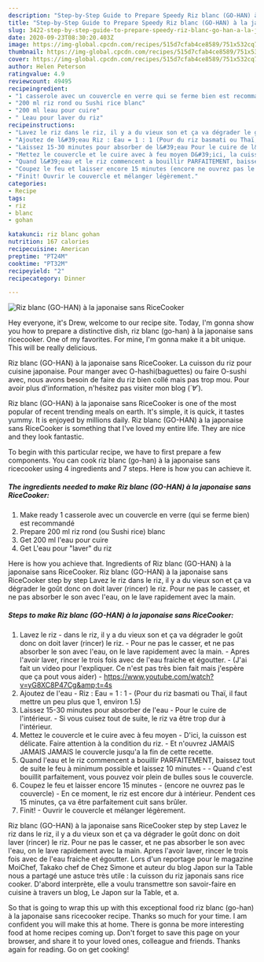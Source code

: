 ```yaml
---
description: "Step-by-Step Guide to Prepare Speedy Riz blanc (GO-HAN) à la japonaise sans RiceCooker"
title: "Step-by-Step Guide to Prepare Speedy Riz blanc (GO-HAN) à la japonaise sans RiceCooker"
slug: 3422-step-by-step-guide-to-prepare-speedy-riz-blanc-go-han-a-la-japonaise-sans-ricecooker
date: 2020-09-23T08:30:20.403Z
image: https://img-global.cpcdn.com/recipes/515d7cfab4ce8589/751x532cq70/riz-blanc-go-han-a-la-japonaise-sans-ricecooker-photo-principale-de-la-recette.jpg
thumbnail: https://img-global.cpcdn.com/recipes/515d7cfab4ce8589/751x532cq70/riz-blanc-go-han-a-la-japonaise-sans-ricecooker-photo-principale-de-la-recette.jpg
cover: https://img-global.cpcdn.com/recipes/515d7cfab4ce8589/751x532cq70/riz-blanc-go-han-a-la-japonaise-sans-ricecooker-photo-principale-de-la-recette.jpg
author: Helen Peterson
ratingvalue: 4.9
reviewcount: 49495
recipeingredient:
- "1 casserole avec un couvercle en verre qui se ferme bien est recommand"
- "200 ml riz rond ou Sushi rice blanc"
- "200 ml leau pour cuire"
- " Leau pour laver du riz"
recipeinstructions:
- "Lavez le riz dans le riz, il y a du vieux son et ça va dégrader le goût donc on doit laver (rincer) le riz. Pour ne pas le casser, et ne pas absorber le son avec l&#39;eau, on le lave rapidement avec la main.  Apres l&#39;avoir laver, rincer le trois fois avec de l&#39;eau fraiche et égoutter. (J&#39;ai fait un video pour l&#39;expliquer. Ce n&#39;est pas très bien fait mais j&#39;espère que ça pout vous aider) https://www.youtube.com/watch?v=yG8XC8P47Cg&amp;t=4s"
- "Ajoutez de l&#39;eau Riz : Eau = 1 : 1 (Pour du riz basmati ou Thaï, il faut mettre un peu plus que 1, environ 1.5)"
- "Laissez 15-30 minutes pour absorber de l&#39;eau Pour le cuire de l&#39;intérieur. Si vous cuisez tout de suite, le riz va être trop dur à l&#39;intérieur."
- "Mettez le couvercle et le cuire avec à feu moyen D&#39;ici, la cuisson est délicate. Faire attention à la condition du riz. Et n&#39;ouvrez JAMAIS JAMAIS JAMAIS le couvercle jusqu&#39;a la fin de cette recette."
- "Quand l&#39;eau et le riz commencent a bouillir PARFAITEMENT, baissez tout de suite le feu à minimum possible et laissez 10 minutes  Quand c&#39;est bouillit parfaitement, vous pouvez voir plein de bulles sous le couvercle."
- "Coupez le feu et laisser encore 15 minutes (encore ne ouvrez pas le couvercle) En ce moment, le riz est encore dur à intérieur. Pendent ces 15 minutes, ça va être parfaitement cuit sans brûler."
- "Finit! Ouvrir le couvercle et mélanger légèrement."
categories:
- Recipe
tags:
- riz
- blanc
- gohan

katakunci: riz blanc gohan 
nutrition: 167 calories
recipecuisine: American
preptime: "PT24M"
cooktime: "PT32M"
recipeyield: "2"
recipecategory: Dinner

---
```



![Riz blanc (GO-HAN) à la japonaise sans RiceCooker](https://img-global.cpcdn.com/recipes/515d7cfab4ce8589/751x532cq70/riz-blanc-go-han-a-la-japonaise-sans-ricecooker-photo-principale-de-la-recette.jpg)

Hey everyone, it's Drew, welcome to our recipe site. Today, I'm gonna show you how to prepare a distinctive dish, riz blanc (go-han) à la japonaise sans ricecooker. One of my favorites. For mine, I'm gonna make it a bit unique. This will be really delicious.

Riz blanc (GO-HAN) à la japonaise sans RiceCooker. La cuisson du riz pour cuisine japonaise. Pour manger avec O-hashi(baguettes) ou faire O-sushi avec, nous avons besoin de faire du riz bien collé mais pas trop mou. Pour avoir plus d&#39;information, n&#39;hésitez pas visiter mon blog (*´∀`*).

Riz blanc (GO-HAN) à la japonaise sans RiceCooker is one of the most popular of recent trending meals on earth. It's simple, it is quick, it tastes yummy. It is enjoyed by millions daily. Riz blanc (GO-HAN) à la japonaise sans RiceCooker is something that I've loved my entire life. They are nice and they look fantastic.


To begin with this particular recipe, we have to first prepare a few components. You can cook riz blanc (go-han) à la japonaise sans ricecooker using 4 ingredients and 7 steps. Here is how you can achieve it.

<!--inarticleads1-->

##### The ingredients needed to make Riz blanc (GO-HAN) à la japonaise sans RiceCooker:

1. Make ready 1 casserole avec un couvercle en verre (qui se ferme bien) est recommandé
1. Prepare 200 ml riz rond (ou Sushi rice) blanc
1. Get 200 ml l&#39;eau pour cuire
1. Get  L&#39;eau pour &#34;laver&#34; du riz


Here is how you achieve that. Ingredients of Riz blanc (GO-HAN) à la japonaise sans RiceCooker. Riz blanc (GO-HAN) à la japonaise sans RiceCooker step by step Lavez le riz dans le riz, il y a du vieux son et ça va dégrader le goût donc on doit laver (rincer) le riz. Pour ne pas le casser, et ne pas absorber le son avec l&#39;eau, on le lave rapidement avec la main. 

<!--inarticleads2-->

##### Steps to make Riz blanc (GO-HAN) à la japonaise sans RiceCooker:

1. Lavez le riz - dans le riz, il y a du vieux son et ça va dégrader le goût donc on doit laver (rincer) le riz. - Pour ne pas le casser, et ne pas absorber le son avec l&#39;eau, on le lave rapidement avec la main.  - Apres l&#39;avoir laver, rincer le trois fois avec de l&#39;eau fraiche et égoutter. - (J&#39;ai fait un video pour l&#39;expliquer. Ce n&#39;est pas très bien fait mais j&#39;espère que ça pout vous aider) - https://www.youtube.com/watch?v=yG8XC8P47Cg&amp;t=4s
1. Ajoutez de l&#39;eau - Riz : Eau = 1 : 1 - (Pour du riz basmati ou Thaï, il faut mettre un peu plus que 1, environ 1.5)
1. Laissez 15-30 minutes pour absorber de l&#39;eau - Pour le cuire de l&#39;intérieur. - Si vous cuisez tout de suite, le riz va être trop dur à l&#39;intérieur.
1. Mettez le couvercle et le cuire avec à feu moyen - D&#39;ici, la cuisson est délicate. Faire attention à la condition du riz. - Et n&#39;ouvrez JAMAIS JAMAIS JAMAIS le couvercle jusqu&#39;a la fin de cette recette.
1. Quand l&#39;eau et le riz commencent a bouillir PARFAITEMENT, baissez tout de suite le feu à minimum possible et laissez 10 minutes -  - Quand c&#39;est bouillit parfaitement, vous pouvez voir plein de bulles sous le couvercle.
1. Coupez le feu et laisser encore 15 minutes - (encore ne ouvrez pas le couvercle) - En ce moment, le riz est encore dur à intérieur. Pendent ces 15 minutes, ça va être parfaitement cuit sans brûler.
1. Finit! - Ouvrir le couvercle et mélanger légèrement.


Riz blanc (GO-HAN) à la japonaise sans RiceCooker step by step Lavez le riz dans le riz, il y a du vieux son et ça va dégrader le goût donc on doit laver (rincer) le riz. Pour ne pas le casser, et ne pas absorber le son avec l&#39;eau, on le lave rapidement avec la main. Apres l&#39;avoir laver, rincer le trois fois avec de l&#39;eau fraiche et égoutter. Lors d&#39;un reportage pour le magazine MoiChef, Takako chef de Chez Simone et auteur du blog Japon sur la Table nous a partagé une astuce très utile : la cuisson du riz japonais sans rice cooker. D&#39;abord interprète, elle a voulu transmettre son savoir-faire en cuisine à travers un blog, Le Japon sur la Table, et a. 

So that is going to wrap this up with this exceptional food riz blanc (go-han) à la japonaise sans ricecooker recipe. Thanks so much for your time. I am confident you will make this at home. There is gonna be more interesting food at home recipes coming up. Don't forget to save this page on your browser, and share it to your loved ones, colleague and friends. Thanks again for reading. Go on get cooking!
